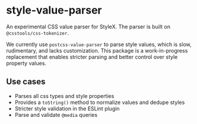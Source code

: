 # style-value-parser

An experimental CSS value parser for StyleX. The parser is built on
`@csstools/css-tokenizer`.

We currently use `postcss-value-parser` to parse style values, which is slow,
rudimentary, and lacks customization. This package is a work-in-progress
replacement that enables stricter parsing and better control over style property
values.

## Use cases

- Parses all css types and style properties
- Provides a `toString()` method to normalize values and dedupe styles
- Stricter style validation in the ESLint plugin
- Parse and validate `@media` queries
